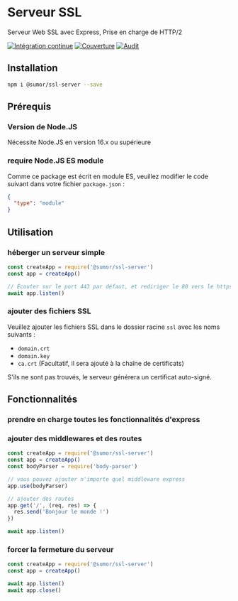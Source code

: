 # Serveur SSL

Serveur Web SSL avec Express, Prise en charge de HTTP/2

[![Intégration continue](https://github.com/sumor-cloud/ssl-server/actions/workflows/ci.yml/badge.svg)](https://github.com/sumor-cloud/ssl-server/actions/workflows/ci.yml)
[![Couverture](https://github.com/sumor-cloud/ssl-server/actions/workflows/coverage.yml/badge.svg)](https://github.com/sumor-cloud/ssl-server/actions/workflows/coverage.yml)
[![Audit](https://github.com/sumor-cloud/ssl-server/actions/workflows/audit.yml/badge.svg)](https://github.com/sumor-cloud/ssl-server/actions/workflows/audit.yml)

## Installation

```bash
npm i @sumor/ssl-server --save
```

## Prérequis

### Version de Node.JS

Nécessite Node.JS en version 16.x ou supérieure

### require Node.JS ES module

Comme ce package est écrit en module ES,
veuillez modifier le code suivant dans votre fichier `package.json` :

```json
{
  "type": "module"
}
```

## Utilisation

### héberger un serveur simple

```javascript
const createApp = require('@sumor/ssl-server')
const app = createApp()

// Écouter sur le port 443 par défaut, et rediriger le 80 vers le https 443
await app.listen()
```

### ajouter des fichiers SSL

Veuillez ajouter les fichiers SSL dans le dossier racine `ssl` avec les noms suivants :

- `domain.crt`
- `domain.key`
- `ca.crt` (Facultatif, il sera ajouté à la chaîne de certificats)

S'ils ne sont pas trouvés, le serveur générera un certificat auto-signé.

## Fonctionnalités

### prendre en charge toutes les fonctionnalités d'express

### ajouter des middlewares et des routes

```javascript
const createApp = require('@sumor/ssl-server')
const app = createApp()
const bodyParser = require('body-parser')

// vous pouvez ajouter n'importe quel middleware express
app.use(bodyParser)

// ajouter des routes
app.get('/', (req, res) => {
  res.send('Bonjour le monde !')
})

await app.listen()
```

### forcer la fermeture du serveur

```javascript
const createApp = require('@sumor/ssl-server')
const app = createApp()

await app.listen()
await app.close()
```
